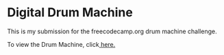 # Digital Drum Machine

This is my submission for the freecodecamp.org drum machine challenge.

To view the Drum Machine, click<a href=https://drum-machine-rose-phi.vercel.app/ title="Drum Machine"> here.</a>